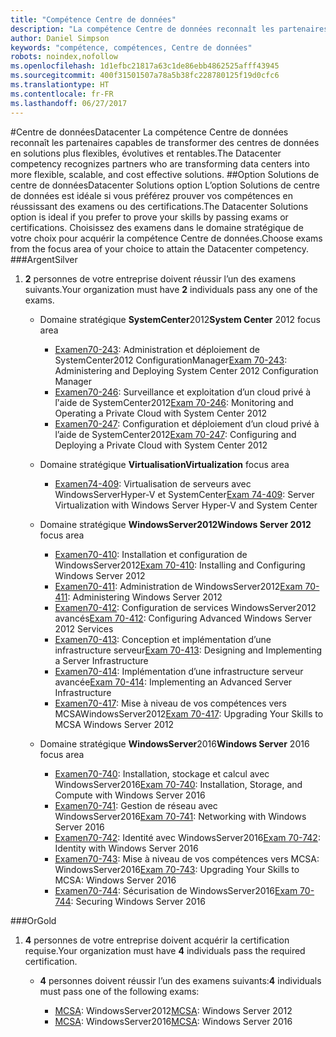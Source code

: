 ```yaml
---
title: "Compétence Centre de données"
description: "La compétence Centre de données reconnaît les partenaires capables de transformer des centres de données en solutions plus flexibles, évolutives et rentables."
author: Daniel Simpson
keywords: "compétence, compétences, Centre de données"
robots: noindex,nofollow
ms.openlocfilehash: 1d1efbc21817a63c1de86ebb4862525afff43945
ms.sourcegitcommit: 400f31501507a78a5b38fc228780125f19d0cfc6
ms.translationtype: HT
ms.contentlocale: fr-FR
ms.lasthandoff: 06/27/2017
---
```

#<a name="datacenter"></a><span data-ttu-id="0aec7-104">Centre de données</span><span class="sxs-lookup"><span data-stu-id="0aec7-104">Datacenter</span></span>
<span data-ttu-id="0aec7-105">La compétence Centre de données reconnaît les partenaires capables de transformer des centres de données en solutions plus flexibles, évolutives et rentables.</span><span class="sxs-lookup"><span data-stu-id="0aec7-105">The Datacenter competency recognizes partners who are transforming data centers into more flexible, scalable, and cost effective solutions.</span></span>
##<a name="datacenter-solutions-option"></a><span data-ttu-id="0aec7-106">Option Solutions de centre de données</span><span class="sxs-lookup"><span data-stu-id="0aec7-106">Datacenter Solutions option</span></span>
<span data-ttu-id="0aec7-107">L’option Solutions de centre de données est idéale si vous préférez prouver vos compétences en réussissant des examens ou des certifications.</span><span class="sxs-lookup"><span data-stu-id="0aec7-107">The Datacenter Solutions option is ideal if you prefer to prove your skills by passing exams or certifications.</span></span> <span data-ttu-id="0aec7-108">Choisissez des examens dans le domaine stratégique de votre choix pour acquérir la compétence Centre de données.</span><span class="sxs-lookup"><span data-stu-id="0aec7-108">Choose exams from the focus area of your choice to attain the Datacenter competency.</span></span>
###<a name="silver"></a><span data-ttu-id="0aec7-109">Argent</span><span class="sxs-lookup"><span data-stu-id="0aec7-109">Silver</span></span>
1. <span data-ttu-id="0aec7-110">**2** personnes de votre entreprise doivent réussir l’un des examens suivants.</span><span class="sxs-lookup"><span data-stu-id="0aec7-110">Your organization must have **2** individuals pass any one of the exams.</span></span>

    - <span data-ttu-id="0aec7-111">Domaine stratégique **SystemCenter**2012</span><span class="sxs-lookup"><span data-stu-id="0aec7-111">**System Center** 2012 focus area</span></span>

        - <span data-ttu-id="0aec7-112">[Examen70-243](https://www.microsoft.com/en-us/learning/exam-70-243.aspx): Administration et déploiement de SystemCenter2012 ConfigurationManager</span><span class="sxs-lookup"><span data-stu-id="0aec7-112">[Exam 70-243](https://www.microsoft.com/en-us/learning/exam-70-243.aspx): Administering and Deploying System Center 2012 Configuration Manager</span></span>
        - <span data-ttu-id="0aec7-113">[Examen70-246](https://www.microsoft.com/en-us/learning/exam-70-246.aspx): Surveillance et exploitation d’un cloud privé à lֹ’aide de SystemCenter2012</span><span class="sxs-lookup"><span data-stu-id="0aec7-113">[Exam 70-246](https://www.microsoft.com/en-us/learning/exam-70-246.aspx): Monitoring and Operating a Private Cloud with System Center 2012</span></span>
        - <span data-ttu-id="0aec7-114">[Examen70-247](https://www.microsoft.com/en-us/learning/exam-70-247.aspx): Configuration et déploiement d’un cloud privé à l’aide de SystemCenter2012</span><span class="sxs-lookup"><span data-stu-id="0aec7-114">[Exam 70-247](https://www.microsoft.com/en-us/learning/exam-70-247.aspx): Configuring and Deploying a Private Cloud with System Center 2012</span></span>

    - <span data-ttu-id="0aec7-115">Domaine stratégique **Virtualisation**</span><span class="sxs-lookup"><span data-stu-id="0aec7-115">**Virtualization** focus area</span></span>

        - <span data-ttu-id="0aec7-116">[Examen74-409](https://www.microsoft.com/en-us/learning/exam-74-409.aspx): Virtualisation de serveurs avec WindowsServerHyper-V et SystemCenter</span><span class="sxs-lookup"><span data-stu-id="0aec7-116">[Exam 74-409](https://www.microsoft.com/en-us/learning/exam-74-409.aspx): Server Virtualization with Windows Server Hyper-V and System Center</span></span>

    - <span data-ttu-id="0aec7-117">Domaine stratégique **WindowsServer2012**</span><span class="sxs-lookup"><span data-stu-id="0aec7-117">**Windows Server 2012** focus area</span></span>

        - <span data-ttu-id="0aec7-118">[Examen70-410](https://www.microsoft.com/en-us/learning/exam-70-410.aspx): Installation et configuration de WindowsServer2012</span><span class="sxs-lookup"><span data-stu-id="0aec7-118">[Exam 70-410](https://www.microsoft.com/en-us/learning/exam-70-410.aspx): Installing and Configuring Windows Server 2012</span></span>
        - <span data-ttu-id="0aec7-119">[Examen70-411](https://www.microsoft.com/en-us/learning/exam-70-411.aspx): Administration de WindowsServer2012</span><span class="sxs-lookup"><span data-stu-id="0aec7-119">[Exam 70-411](https://www.microsoft.com/en-us/learning/exam-70-411.aspx): Administering Windows Server 2012</span></span>
        - <span data-ttu-id="0aec7-120">[Examen70-412](https://www.microsoft.com/en-us/learning/exam-70-412.aspx): Configuration de services WindowsServer2012 avancés</span><span class="sxs-lookup"><span data-stu-id="0aec7-120">[Exam 70-412](https://www.microsoft.com/en-us/learning/exam-70-412.aspx): Configuring Advanced Windows Server 2012 Services</span></span>
        - <span data-ttu-id="0aec7-121">[Examen70-413](https://www.microsoft.com/en-us/learning/exam-70-413.aspx): Conception et implémentation d’une infrastructure serveur</span><span class="sxs-lookup"><span data-stu-id="0aec7-121">[Exam 70-413](https://www.microsoft.com/en-us/learning/exam-70-413.aspx): Designing and Implementing a Server Infrastructure</span></span>
        - <span data-ttu-id="0aec7-122">[Examen70-414](https://www.microsoft.com/en-us/learning/exam-70-414.aspx): Implémentation d’une infrastructure serveur avancée</span><span class="sxs-lookup"><span data-stu-id="0aec7-122">[Exam 70-414](https://www.microsoft.com/en-us/learning/exam-70-414.aspx): Implementing an Advanced Server Infrastructure</span></span>
        - <span data-ttu-id="0aec7-123">[Examen70-417](https://www.microsoft.com/en-us/learning/exam-70-417.aspx): Mise à niveau de vos compétences vers MCSAWindowsServer2012</span><span class="sxs-lookup"><span data-stu-id="0aec7-123">[Exam 70-417](https://www.microsoft.com/en-us/learning/exam-70-417.aspx): Upgrading Your Skills to MCSA Windows Server 2012</span></span>

    - <span data-ttu-id="0aec7-124">Domaine stratégique **WindowsServer**2016</span><span class="sxs-lookup"><span data-stu-id="0aec7-124">**Windows Server** 2016 focus area</span></span>
        - <span data-ttu-id="0aec7-125">[Examen70-740](https://www.microsoft.com/en-us/learning/exam-70-740.aspx): Installation, stockage et calcul avec WindowsServer2016</span><span class="sxs-lookup"><span data-stu-id="0aec7-125">[Exam 70-740](https://www.microsoft.com/en-us/learning/exam-70-740.aspx): Installation, Storage, and Compute with Windows Server 2016</span></span>
        - <span data-ttu-id="0aec7-126">[Examen70-741](https://www.microsoft.com/en-us/learning/exam-70-741.aspx): Gestion de réseau avec WindowsServer2016</span><span class="sxs-lookup"><span data-stu-id="0aec7-126">[Exam 70-741](https://www.microsoft.com/en-us/learning/exam-70-741.aspx): Networking with Windows Server 2016</span></span>
        - <span data-ttu-id="0aec7-127">[Examen70-742](https://www.microsoft.com/en-us/learning/exam-70-742.aspx): Identité avec WindowsServer2016</span><span class="sxs-lookup"><span data-stu-id="0aec7-127">[Exam 70-742](https://www.microsoft.com/en-us/learning/exam-70-742.aspx): Identity with Windows Server 2016</span></span>
        - <span data-ttu-id="0aec7-128">[Examen70-743](https://www.microsoft.com/en-us/learning/exam-70-743.aspx): Mise à niveau de vos compétences vers MCSA: WindowsServer2016</span><span class="sxs-lookup"><span data-stu-id="0aec7-128">[Exam 70-743](https://www.microsoft.com/en-us/learning/exam-70-743.aspx): Upgrading Your Skills to MCSA: Windows Server 2016</span></span>
        - <span data-ttu-id="0aec7-129">[Examen70-744](https://www.microsoft.com/en-us/learning/exam-70-744.aspx): Sécurisation de WindowsServer2016</span><span class="sxs-lookup"><span data-stu-id="0aec7-129">[Exam 70-744](https://www.microsoft.com/en-us/learning/exam-70-744.aspx): Securing Windows Server 2016</span></span>

###<a name="gold"></a><span data-ttu-id="0aec7-130">Or</span><span class="sxs-lookup"><span data-stu-id="0aec7-130">Gold</span></span>
1. <span data-ttu-id="0aec7-131">**4** personnes de votre entreprise doivent acquérir la certification requise.</span><span class="sxs-lookup"><span data-stu-id="0aec7-131">Your organization must have **4** individuals pass the required certification.</span></span>

    - <span data-ttu-id="0aec7-132">**4** personnes doivent réussir l’un des examens suivants:</span><span class="sxs-lookup"><span data-stu-id="0aec7-132">**4** individuals must pass one of the following exams:</span></span>

        - <span data-ttu-id="0aec7-133">[MCSA](https://www.microsoft.com/en-us/learning/mcsa-windows-server-certification.aspx): WindowsServer2012</span><span class="sxs-lookup"><span data-stu-id="0aec7-133">[MCSA](https://www.microsoft.com/en-us/learning/mcsa-windows-server-certification.aspx): Windows Server 2012</span></span>
        - <span data-ttu-id="0aec7-134">[MCSA](https://www.microsoft.com/en-us/learning/mcsa-windows-server-2016-certification.aspx): WindowsServer2016</span><span class="sxs-lookup"><span data-stu-id="0aec7-134">[MCSA](https://www.microsoft.com/en-us/learning/mcsa-windows-server-2016-certification.aspx): Windows Server 2016</span></span>
